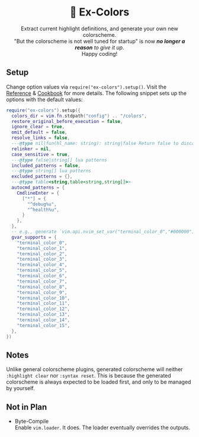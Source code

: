 <div align="center">

# 🌈 Ex-Colors

Extract current highlight definitions, and generate your own new colorscheme.\
"But the colorscheme is not well tuned for startup" is
now _**no longer a reason** to give it up_.\
Happy coding!

<!-- TODO: Screenshot -->
</div>

## Setup

Change option values via `require("ex-colors").setup()`.
Visit the [Reference](./REFERENCE.md) & [Cookbook](./COOKBOOK.md)
for more details.
The following snippet sets up the options with the default values:

```lua
require("ex-colors").setup({
  colors_dir = vim.fn.stdpath("config") .. "/colors",
  restore_original_before_execution = false,
  ignore_clear = true,
  omit_default = false,
  resolve_links = false,
  ---@type nil|fun(hl_name: string): string|false Return false to discard hl-group.
  relinker = nil,
  case_sensitive = true,
  ---@type false|string[] lua patterns
  included_patterns = false,
  ---@type string[] lua patterns
  excluded_patterns = {},
  ---@type table<string,table<string,string[]>>
  autocmd_patterns = {
    CmdlineEnter = {
      ["*"] = {
        "^debug%u",
        "^health%u",
      }
    },
  },
  -- e.g., generate `vim.api.nvim_set_var("terminal_color_0","#000000")`.
  gvar_supports = {
    "terminal_color_0",
    "terminal_color_1",
    "terminal_color_2",
    "terminal_color_3",
    "terminal_color_4",
    "terminal_color_5",
    "terminal_color_6",
    "terminal_color_7",
    "terminal_color_8",
    "terminal_color_9",
    "terminal_color_10",
    "terminal_color_11",
    "terminal_color_12",
    "terminal_color_13",
    "terminal_color_14",
    "terminal_color_15",
  },
})
```

## Notes

Unlike general colorscheme plugins, generated colorscheme will
neither `:highlight clear` nor `:syntax reset`.
This is because
the generated colorscheme is always expected to be loaded first,
and only to be managed by yourself.

## Not in Plan

- Byte-Compile\
  Enable `vim.loader`. It does. The loader eventually overrides the outputs.
